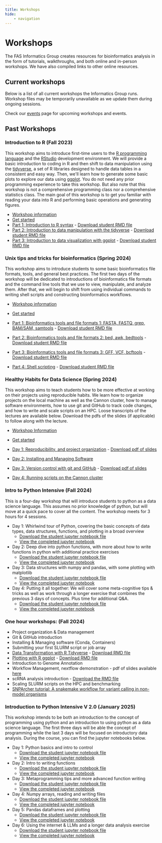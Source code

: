 ```yaml
---
title: Workshops
hide:
    - navigation
---
```


<style>
    .md-sidebar--secondary {
        order: 0;
    }
</style>

# Workshops

The FAS Informatics Group creates resources for bioinformatics analysis in the form of tutorials, walkthroughs, and both online and in-person workshops. We have also compiled links to other online resources.

## Current workshops

Below is a list of all current workshops the Informatics Group runs. Workshop files may be temporarily unavailable as we update them during ongoing sessions.

Check our [events](../events.md) page for upcoming workshops and events.

## Past Workshops

### Introduction to R (Fall 2023)

This workshop aims to introduce first-time users to the [R programming language](https://www.r-project.org/) and the [RStudio](https://posit.co/download/rstudio-desktop/) development environment. We will provide a basic introduction to coding in R and then shift to data manipulation using the [tidyverse](https://www.tidyverse.org/), a set of R libraries designed to handle data tables in a consistent and easy way. Then, we'll learn how to generate some basic plots to explore our data using [ggplot](https://ggplot2.tidyverse.org/). You do not need any prior programming experience to take this workshop. But also note that this workshop is not a comprehensive programming class nor a comprehensive statistics class. The main goal of this workshop is to get you familiar with reading your data into R and performing basic operations and generating figures.

- [Workshop information](Workshops/2023-Fall/R/index.html)
- [Get started](Workshops/2023-Fall/R/start.html)
- [Part 1: Introduction to R syntax](Workshops/2023-Fall/R/R-workshop-2023-Part1.md) - [Download student RMD file](Workshops/2023-Fall/R/R-workshop-2023-Part1-student.Rmd)
- [Part 2: Introduction to data manipulation with the tidyverse](Workshops/2023-Fall/R/R-workshop-2023-Part2.md) - [Download student RMD file](Workshops/2023-Fall/R/R-workshop-2023-Part2-student.Rmd)
- [Part 3: Introduction to data visualization with ggplot](Workshops/2023-Fall/R/R-workshop-2023-Part3.md) - [Download student RMD file](Workshops/2023-Fall/R/R-workshop-2023-Part3-student.Rmd)

### Unix tips and tricks for bioinformatics (Spring 2024)

This workshop aims to introduce students to some basic bioinformatics file formats, tools, and general best practices. The first two days of the workshop will be dedicated to introductions of bioinformatics file formats and the command line tools that we use to view, manipulate, and analyze them. After that, we will begin to shift from using individual commands to writing shell scripts and constructing bioinformatics workflows.

- [Workshop information](https://harvardinformatics.github.io/workshops/2024-spring/biotips/)
- [Get started](https://harvardinformatics.github.io/workshops/2024-spring/biotips/start.html)

- [Part 1: Bioinformatics tools and file formats 1: FASTA, FASTQ, grep, BAM/SAM, samtools](Workshops/2024-Spring/Unix/Biotips-workshop-2024-Day1.md) - [Download student RMD file](Workshops/2024-Spring/Unix/Biotips-workshop-2024-Day1-student.Rmd) 
- [Part 2: Bioinformatics tools and file formats 2: bed, awk, bedtools](Workshops/2024-Spring/Unix/Biotips-workshop-2024-Day2.md) - [Download student RMD file](Workshops/2024-Spring/Unix/Biotips-workshop-2024-Day2-student.Rmd)
- [Part 3: Bioinformatics tools and file formats 3: GFF, VCF, bcftools](Workshops/2024-Spring/Unix/Biotips-workshop-2024-Day3.md) - [Download student RMD file](Workshops/2024-Spring/Unix/Biotips-workshop-2024-Day3-student.Rmd)
- [Part 4: Shell scripting](Workshops/2024-Spring/Unix/Biotips-workshop-2024-Day4.md) - [Download student RMD file](Workshops/2024-Spring/Unix/Biotips-workshop-2024-Day4-student.Rmd)

### Healthy Habits for Data Science (Spring 2024)

This workshop aims to teach students how to be more effective at working on their projects using reproducible habits. We learn how to organize projects on the local machine as well as the Cannon cluster, how to manage software environments, how to use git and GitHub to track code changes, and how to write and scale scripts on an HPC. Loose transcripts of the lectures are available below. Download the pdfs of the slides (if applicable) to follow along with the lecture. 

- [Workshop Information](https://harvardinformatics.github.io/workshops/2024-spring/healthy_habits/)
- [Get started](https://harvardinformatics.github.io/workshops/2024-spring/healthy_habits/start.html)

- [Day 1: Reproducibility, and project organization](Workshops/2024-Spring/Healthy/healthy_habits_day1.md) - [Download pdf of slides](Workshops/2024-Spring/Healthy/healthy_habits_day1_ppt.pdf)
- [Day 2: Installing and Managing Software](Workshops/2024-Spring/Healthy/healthy_habits_day2.md)
- [Day 3: Version control with git and GitHub](Workshops/2024-Spring/Healthy/healthy_habits_day3.md) - [Download pdf of slides](Workshops/2024-Spring/Healthy/healthy_habits_day3_ppt.pdf)
- [Day 4: Running scripts on the Cannon cluster](Workshops/2024-Spring/Healthy/healthy_habits_day4.md)

### Intro to Python Intensive (Fall 2024)

This is a four-day workshop that will introduce students to python as a data science language. This assumes no prior knowledge of python, but will move at a quick pace to cover all the content. The workshop meets for 3 hours for 4 sessions. 

- Day 1: Whirlwind tour of Python, covering the basic concepts of data types, data structures, functions, and plotting in a broad overview 
    - [Download the student jupyter notebook file](Workshops/2024-Fall/Python/Python-Day1-student.ipynb)
    - [View the completed jupyter notebook](Workshops/2024-Fall/Python/Python-Day1.ipynb)
- Day 2: Deep dive into python functions, with more about how to write functions in python with additional practice exercises
    - [Download the student jupyter notebook file](Workshops/2024-Fall/Python/Python-Day2-student.ipynb)
    - [View the completed jupyter notebook](Workshops/2024-Fall/Python/Python-Day2.ipynb)
- Day 3: Data structures with numpy and pandas, with some plotting with matplotlib
    - [Download the student jupyter notebook file](Workshops/2024-Fall/Python/Python-Day3-student.ipynb)
    - [View the completed jupyter notebook](Workshops/2024-Fall/Python/Python-Day3.ipynb)
- Day 4: Putting it all together: We will cover some meta-cognitive tips & tricks as well as work through a longer exercise that combines the previous 3 days of concepts. Plus time for additional Q&A. 
    - [Download the student jupyter notebook file](Workshops/2024-Fall/Python/Python-Day4-student.ipynb)
    - [View the completed jupyter notebook](Workshops/2024-Fall/Python/Python-Day4.ipynb)

### One hour workshops: (Fall 2024)

- Project organization & Data management
- Git & GitHub introduction
- Installing & Managing software (Conda, Containers)
- Submitting your first SLURM script or job array
- [Data Transformation with R Tidyverse](Workshops/2024-Fall/R_tidyverse_revised.md) - [Download RMD file](Workshops/2024-Fall/R_tidyverse_revised.Rmd)
- [Plotting with R ggplot](Workshops/2024-Fall/R_ggplot_revised.md) - [Download RMD file](Workshops/2024-Fall/R_ggplot_revised.Rmd)
- Introduction to Genome Annotation
- Workflow Management, nextflow demonstration - pdf of slides available [here](Workshops/2024-Fall/Workflow_managers.pdf)
- scRNA analysis introduction - [Download the RMD file](Workshops/2024-Fall/SinglecellRNAseq.Rmd)
- Scaling SLURM scripts on the HPC and benchmarking
- <a href="Workshops/2024-Fall/snparcher-tutorial-202412.pdf" target="_blank">SNPArcher tutorial: A snakemake workflow for variant calling in non-model organisms</a>

### Introduction to Python Intensive V 2.0 (January 2025)

This workshop intends to be both an introduction to the concept of programming using python and an introduction to using python as a data science language. The first three days will be able the concept of programming while the last 3 days will be focused on introductory data analysis. During the course, you can find the jupyter notebooks below. 

- Day 1: Python basics and intro to control 
    - [Download the student jupyter notebook file](Workshops/2025-Spring/Python/Python-Day1-student.ipynb)
    - [View the completed jupyter notebook](Workshops/2025-Spring/Python/Python-Day1.ipynb)
- Day 2: Intro to writing functions
    - [Download the student jupyter notebook file](Workshops/2025-Spring/Python/Python-Day2-student.ipynb)
    - [View the completed jupyter notebook](Workshops/2025-Spring/Python/Python-Day2.ipynb)
- Day 3: Metaprogramming tips and more advanced function writing
    - [Download the student jupyter notebook file](Workshops/2025-Spring/Python/Python-Day3-student.ipynb)
    - [View the completed jupyter notebook](Workshops/2025-Spring/Python/Python-Day3.ipynb)
- Day 4: Numpy arrays, reading and writing files
    - [Download the student jupyter notebook file](Workshops/2025-Spring/Python/Python-Day4-student.ipynb)
    - [View the completed jupyter notebook](Workshops/2025-Spring/Python/Python-Day4.ipynb)
- Day 5: Pandas dataframes and plotting
    - [Download the student jupyter notebook file](Workshops/2025-Spring/Python/Python-Day5-student.ipynb)
    - [View the completed jupyter notebook](Workshops/2025-Spring/Python/Python-Day5.ipynb)
- Day 6: Using the internet & LLMs and a longer data analysis exercise
    - [Download the student jupyter notebook file](Workshops/2025-Spring/Python/Python-Day6-student.ipynb)
    - [View the completed jupyter notebook](Workshops/2025-Spring/Python/Python-Day6.ipynb)

